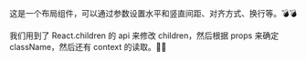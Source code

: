 这是一个布局组件，可以通过参数设置水平和竖直间距、对齐方式、换行等。💣💣

我们用到了 React.children 的 api 来修改 children，然后根据 props 来确定 className，然后还有 context 的读取。🫧🫧
